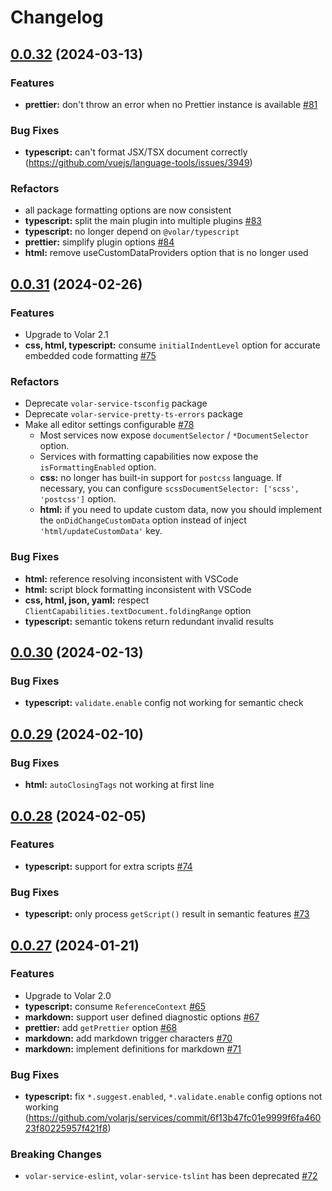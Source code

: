 # Changelog

## [0.0.32](https://github.com/volarjs/services/compare/v0.0.31...v0.0.32) (2024-03-13)

### Features

- **prettier:** don't throw an error when no Prettier instance is available [#81](https://github.com/volarjs/services/issues/81)

### Bug Fixes

- **typescript:** can't format JSX/TSX document correctly (https://github.com/vuejs/language-tools/issues/3949)

### Refactors

- all package formatting options are now consistent
- **typescript:** split the main plugin into multiple plugins [#83](https://github.com/volarjs/services/issues/83)
- **typescript:** no longer depend on `@volar/typescript`
- **prettier:** simplify plugin options [#84](https://github.com/volarjs/services/issues/84)
- **html:** remove useCustomDataProviders option that is no longer used

## [0.0.31](https://github.com/volarjs/services/compare/v0.0.30...v0.0.31) (2024-02-26)

### Features

- Upgrade to Volar 2.1
- **css, html, typescript:** consume `initialIndentLevel` option for accurate embedded code formatting [#75](https://github.com/volarjs/services/issues/75)

### Refactors

- Deprecate `volar-service-tsconfig` package
- Deprecate `volar-service-pretty-ts-errors` package
- Make all editor settings configurable [#78](https://github.com/volarjs/services/issues/78)
	- Most services now expose `documentSelector` / `*DocumentSelector` option.
	- Services with formatting capabilities now expose the `isFormattingEnabled` option.
	- **css:** no longer has built-in support for `postcss` language. If necessary, you can configure `scssDocumentSelector: ['scss', 'postcss']` option.
	- **html:** if you need to update custom data, now you should implement the `onDidChangeCustomData` option instead of inject `'html/updateCustomData'` key.

### Bug Fixes

- **html:** reference resolving inconsistent with VSCode
- **html:** script block formatting inconsistent with VSCode
- **css, html, json, yaml:** respect `ClientCapabilities.textDocument.foldingRange` option
- **typescript:** semantic tokens return redundant invalid results

## [0.0.30](https://github.com/volarjs/services/compare/v0.0.29...v0.0.30) (2024-02-13)

### Bug Fixes

- **typescript:** `validate.enable` config not working for semantic check

## [0.0.29](https://github.com/volarjs/services/compare/v0.0.28...v0.0.29) (2024-02-10)

### Bug Fixes

- **html:** `autoClosingTags` not working at first line

## [0.0.28](https://github.com/volarjs/services/compare/v0.0.27...v0.0.28) (2024-02-05)

### Features

- **typescript:** support for extra scripts [#74](https://github.com/volarjs/services/issues/74)

### Bug Fixes

- **typescript:** only process `getScript()` result in semantic features [#73](https://github.com/volarjs/services/issues/73)

## [0.0.27](https://github.com/volarjs/services/compare/v0.0.17...v0.0.27) (2024-01-21)

### Features

- Upgrade to Volar 2.0
- **typescript:** consume `ReferenceContext` [#65](https://github.com/volarjs/services/issues/65)
- **markdown:** support user defined diagnostic options [#67](https://github.com/volarjs/services/issues/67)
- **prettier:** add `getPrettier` option [#68](https://github.com/volarjs/services/issues/68)
- **markdown:** add markdown trigger characters [#70](https://github.com/volarjs/services/issues/70)
- **markdown:** implement definitions for markdown [#71](https://github.com/volarjs/services/issues/71)

### Bug Fixes

- **typescript:** fix `*.suggest.enabled`, `*.validate.enable` config options not working (https://github.com/volarjs/services/commit/6f13b47fc01e9999f6fa46023f80225957f421f8)

### Breaking Changes

- `volar-service-eslint`, `volar-service-tslint` has been deprecated [#72](https://github.com/volarjs/services/issues/72)
